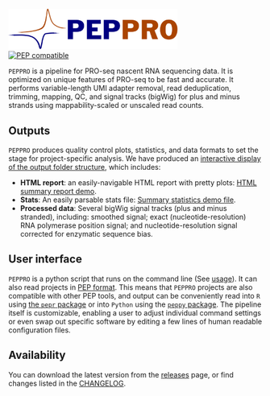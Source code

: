 # <img src="img/peppro_logo.svg" alt="PEPPRO" class="img-fluid" style="max-height:80px; margin-top:10px; margin-bottom:-10px" align="left">  

<br clear="all">

[![PEP compatible](http://pepkit.github.io/img/PEP-compatible-green.svg)](http://pepkit.github.io)

`PEPPRO` is a pipeline for PRO-seq nascent RNA sequencing data. It is optimized on unique features of PRO-seq to be fast and accurate. It performs  variable-length UMI adapter removal, read deduplication, trimming, mapping, QC, and signal tracks (bigWig) for plus and minus strands using mappability-scaled or unscaled read counts. 

## Outputs

`PEPPRO` produces quality control plots, statistics, and data formats to set the stage for project-specific analysis. We have produced an [interactive display of the output folder structure](browse_output/), which includes:

- **HTML report**: an easily-navigable HTML report with pretty plots: [HTML summary report demo](files/examples/tutorial/tutorial_summary.html).
- **Stats**: An easily parsable stats file: [Summary statistics demo file](files/examples/tutorial/results_pipeline/tutorial/stats.tsv).
- **Processed data**: Several bigWig signal tracks (plus and minus stranded), including: smoothed signal; exact (nucleotide-resolution) RNA polymerase position signal; and nucleotide-resolution signal corrected for enzymatic sequence bias.

## User interface

`PEPPRO` is a python script that runs on the command line (See [usage](usage)). It can also read projects in [PEP format](https://pepkit.github.io/). This means that `PEPPRO` projects are also compatible with other PEP tools, and output can be conveniently read into `R` using [the `pepr` package](http://code.databio.org/pepr/) or into `Python` using the [`peppy` package](https://peppy.readthedocs.io/en/latest/). The pipeline itself is customizable, enabling a user to adjust individual command settings or even swap out specific software by editing a few lines of human readable configuration files.

## Availability

You can download the latest version from the [releases](https://github.com/databio/peppro/releases) page, or find changes listed in the [CHANGELOG](changelog).

